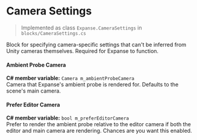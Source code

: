 # Camera Settings

> Implemented as class `Expanse.CameraSettings` in `blocks/CameraSettings.cs`

Block for specifying camera-specific settings that can't be inferred from Unity cameras themselves. Required for Expanse to function.

#### Ambient Probe Camera
**C# member variable:** `Camera m_ambientProbeCamera` \
Camera that Expanse's ambient probe is rendered for. Defaults to the scene's main camera.

#### Prefer Editor Camera
**C# member variable:** `bool m_preferEditorCamera` \
Prefer to render the ambient probe relative to the editor camera if both the editor and main camera are rendering. Chances are you want this enabled.